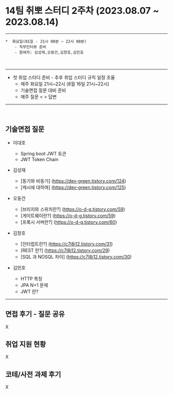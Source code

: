 
﻿
# 14팀 취뽀 스터디 2주차 (2023.08.07 ~ 2023.08.14)

---
    *  화요일(01일 - 21시 00분 ~ 22시 00분)
        - 직무인터뷰 준비
        - 참여자: 김성재,오동건,김창호,김민호
        
<br>

---

   * 첫 취업 스터디 준비
    - 추후 취업 스터디 규칙 일정 조율
     - 매주 화요일 21시~22시 (8월 16일 21시~22시)
     - 기술면접 질문 대비 준비
     - 매주 질문 < > 답변 

---
<br>


## 기술면접 질문

* 이대호
  - Spring boot JWT 토큰
  - JWT Token Chain
 
* 김성재
   - [동기와 비동기]  (https://dev-green.tistory.com/124)
   - [캐시에 대하여]  (https://dev-green.tistory.com/125)

* 오동건
   - [브리지와 스위치란?] (https://o-d-g.tistory.com/59)
   - [게이트웨이란?]  (https://o-d-g.tistory.com/59)
   - [프록시 서버란?]  (https://o-d-g.tistory.com/60)

* 김창호
   - [인터럽트란?]  (https://c7l8i12.tistory.com/31)
   - [REST 란?]  (https://c7l8i12.tistory.com/29)
   - [SQL 과 NOSQL 차이]  (https://c7l8i12.tistory.com/30)
     
* 김민호
   - HTTP 특징
   - JPA N+1 문제
   - JWT 란?

---

## 면접 후기 - 질문 공유
X

## 취업 지원 현황
X

## 코테/사전 과제 후기
X
